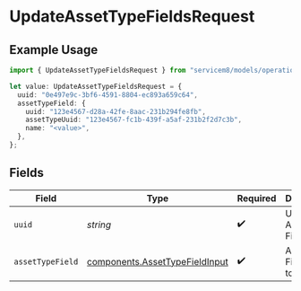 # UpdateAssetTypeFieldsRequest

## Example Usage

```typescript
import { UpdateAssetTypeFieldsRequest } from "servicem8/models/operations";

let value: UpdateAssetTypeFieldsRequest = {
  uuid: "0e497e9c-3bf6-4591-8804-ec893a659c64",
  assetTypeField: {
    uuid: "123e4567-d28a-42fe-8aac-231b294fe8fb",
    assetTypeUuid: "123e4567-fc1b-439f-a5af-231b2f2d7c3b",
    name: "<value>",
  },
};
```

## Fields

| Field                                                                            | Type                                                                             | Required                                                                         | Description                                                                      |
| -------------------------------------------------------------------------------- | -------------------------------------------------------------------------------- | -------------------------------------------------------------------------------- | -------------------------------------------------------------------------------- |
| `uuid`                                                                           | *string*                                                                         | :heavy_check_mark:                                                               | UUID of the Asset Type Field                                                     |
| `assetTypeField`                                                                 | [components.AssetTypeFieldInput](../../models/components/assettypefieldinput.md) | :heavy_check_mark:                                                               | Asset Type Field fields to update                                                |